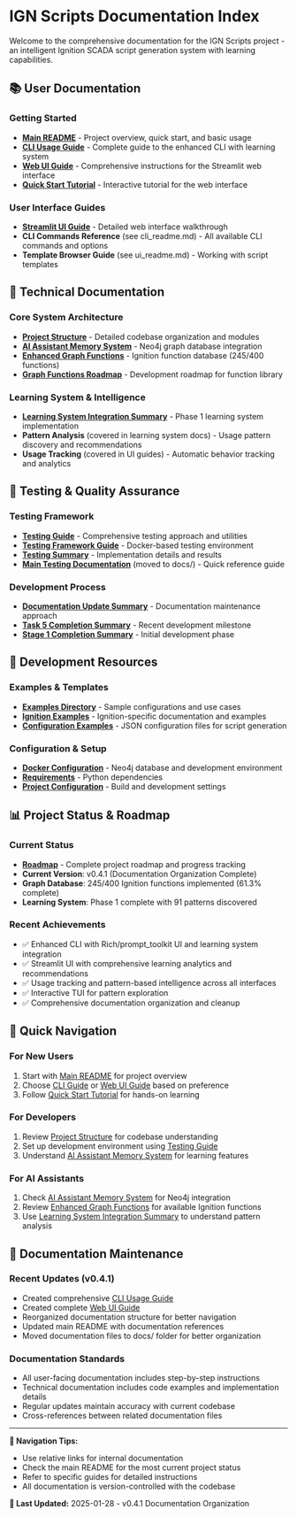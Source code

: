 # IGN Scripts Documentation Index

Welcome to the comprehensive documentation for the IGN Scripts project - an intelligent Ignition SCADA script generation system with learning capabilities.

## 📚 User Documentation

### Getting Started
- **[Main README](../README.md)** - Project overview, quick start, and basic usage
- **[CLI Usage Guide](cli_readme.md)** - Complete guide to the enhanced CLI with learning system
- **[Web UI Guide](ui_readme.md)** - Comprehensive instructions for the Streamlit web interface
- **[Quick Start Tutorial](streamlit_ui_guide.md)** - Interactive tutorial for the web interface

### User Interface Guides
- **[Streamlit UI Guide](streamlit_ui_guide.md)** - Detailed web interface walkthrough
- **CLI Commands Reference** (see cli_readme.md) - All available CLI commands and options
- **Template Browser Guide** (see ui_readme.md) - Working with script templates

## 🔧 Technical Documentation

### Core System Architecture
- **[Project Structure](project_structure.md)** - Detailed codebase organization and modules
- **[AI Assistant Memory System](ai_assistant_memory_system.md)** - Neo4j graph database integration
- **[Enhanced Graph Functions](enhanced_graph_functions_README.md)** - Ignition function database (245/400 functions)
- **[Graph Functions Roadmap](enhanced_graph_functions_roadmap.md)** - Development roadmap for function library

### Learning System & Intelligence
- **[Learning System Integration Summary](LEARNING_SYSTEM_INTEGRATION_SUMMARY.md)** - Phase 1 learning system implementation
- **Pattern Analysis** (covered in learning system docs) - Usage pattern discovery and recommendations
- **Usage Tracking** (covered in UI guides) - Automatic behavior tracking and analytics

## 🧪 Testing & Quality Assurance

### Testing Framework
- **[Testing Guide](testing_guide.md)** - Comprehensive testing approach and utilities
- **[Testing Framework Guide](testing_framework_guide.md)** - Docker-based testing environment
- **[Testing Summary](TESTING_SUMMARY.md)** - Implementation details and results
- **[Main Testing Documentation](../TESTING.md)** (moved to docs/) - Quick reference guide

### Development Process
- **[Documentation Update Summary](DOCUMENTATION_UPDATE_SUMMARY.md)** - Documentation maintenance approach
- **[Task 5 Completion Summary](TASK_5_COMPLETION_SUMMARY.md)** - Recent development milestone
- **[Stage 1 Completion Summary](stage1_completion_summary.md)** - Initial development phase

## 🚀 Development Resources

### Examples & Templates
- **[Examples Directory](examples/)** - Sample configurations and use cases
- **[Ignition Examples](ignition/)** - Ignition-specific documentation and examples
- **[Configuration Examples](../examples/)** - JSON configuration files for script generation

### Configuration & Setup
- **[Docker Configuration](../docker-compose.yml)** - Neo4j database and development environment
- **[Requirements](../requirements.txt)** - Python dependencies
- **[Project Configuration](../pyproject.toml)** - Build and development settings

## 📊 Project Status & Roadmap

### Current Status
- **[Roadmap](roadmap.md)** - Complete project roadmap and progress tracking
- **Current Version**: v0.4.1 (Documentation Organization Complete)
- **Graph Database**: 245/400 Ignition functions implemented (61.3% complete)
- **Learning System**: Phase 1 complete with 91 patterns discovered

### Recent Achievements
- ✅ Enhanced CLI with Rich/prompt_toolkit UI and learning system integration
- ✅ Streamlit UI with comprehensive learning analytics and recommendations
- ✅ Usage tracking and pattern-based intelligence across all interfaces
- ✅ Interactive TUI for pattern exploration
- ✅ Comprehensive documentation organization and cleanup

## 🎯 Quick Navigation

### For New Users
1. Start with [Main README](../README.md) for project overview
2. Choose [CLI Guide](cli_readme.md) or [Web UI Guide](ui_readme.md) based on preference
3. Follow [Quick Start Tutorial](streamlit_ui_guide.md) for hands-on learning

### For Developers
1. Review [Project Structure](project_structure.md) for codebase understanding
2. Set up development environment using [Testing Guide](testing_guide.md)
3. Understand [AI Assistant Memory System](ai_assistant_memory_system.md) for learning features

### For AI Assistants
1. Check [AI Assistant Memory System](ai_assistant_memory_system.md) for Neo4j integration
2. Review [Enhanced Graph Functions](enhanced_graph_functions_README.md) for available Ignition functions
3. Use [Learning System Integration Summary](LEARNING_SYSTEM_INTEGRATION_SUMMARY.md) to understand pattern analysis

## 🔄 Documentation Maintenance

### Recent Updates (v0.4.1)
- Created comprehensive [CLI Usage Guide](cli_readme.md)
- Created complete [Web UI Guide](ui_readme.md)
- Reorganized documentation structure for better navigation
- Updated main README with documentation references
- Moved documentation files to docs/ folder for better organization

### Documentation Standards
- All user-facing documentation includes step-by-step instructions
- Technical documentation includes code examples and implementation details
- Regular updates maintain accuracy with current codebase
- Cross-references between related documentation files

---

**📍 Navigation Tips:**
- Use relative links for internal documentation
- Check the main README for the most current project status
- Refer to specific guides for detailed instructions
- All documentation is version-controlled with the codebase

**🔄 Last Updated:** 2025-01-28 - v0.4.1 Documentation Organization
